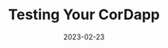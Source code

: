 ---
date: '2023-02-23'
title: "Testing Your CorDapp"
project: corda
version: 'Corda 5.0'
menu:
  corda5:
    identifier: corda5-develop-test
    parent: corda5-develop
    weight: 7000
section_menu: corda5
---